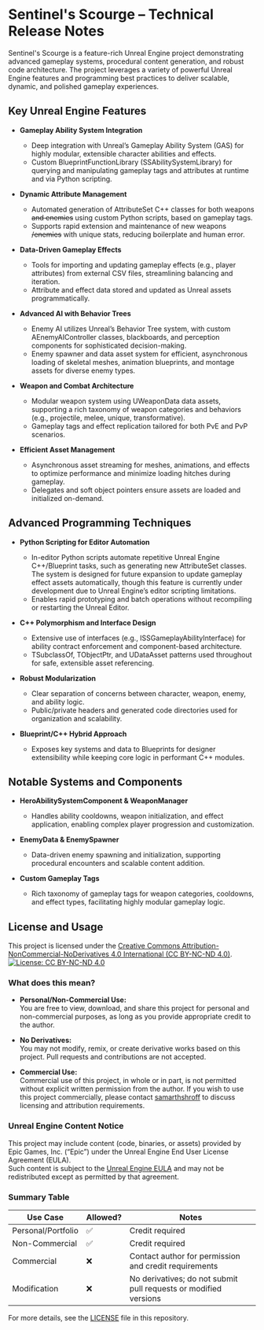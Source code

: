 # Sentinel's Scourge – Technical Release Notes

Sentinel's Scourge is a feature-rich Unreal Engine project demonstrating advanced gameplay systems, procedural content generation, and robust code 
architecture. The project leverages a variety of powerful Unreal Engine features and programming best practices to deliver scalable, dynamic, and polished gameplay experiences.

## Key Unreal Engine Features

- **Gameplay Ability System Integration**
  - Deep integration with Unreal’s Gameplay Ability System (GAS) for highly modular, extensible character abilities and effects.
  - Custom BlueprintFunctionLibrary (SSAbilitySystemLibrary) for querying and manipulating gameplay tags and attributes at runtime and via Python scripting.

- **Dynamic Attribute Management**
  - Automated generation of AttributeSet C++ classes for both weapons ~~and enemies~~ using custom Python scripts, based on gameplay tags.
  - Supports rapid extension and maintenance of new weapons ~~/enemies~~ with unique stats, reducing boilerplate and human error.

- **Data-Driven Gameplay Effects**
  - Tools for importing and updating gameplay effects (e.g., player attributes) from external CSV files, streamlining balancing and iteration.
  - Attribute and effect data stored and updated as Unreal assets programmatically.

- **Advanced AI with Behavior Trees**
  - Enemy AI utilizes Unreal’s Behavior Tree system, with custom AEnemyAIController classes, blackboards, and perception components for sophisticated decision-making.
  - Enemy spawner and data asset system for efficient, asynchronous loading of skeletal meshes, animation blueprints, and montage assets for diverse enemy types.

- **Weapon and Combat Architecture**
  - Modular weapon system using UWeaponData data assets, supporting a rich taxonomy of weapon categories and behaviors (e.g., projectile, melee, unique, transformative).
  - Gameplay tags and effect replication tailored for both PvE and PvP scenarios.

- **Efficient Asset Management**
  - Asynchronous asset streaming for meshes, animations, and effects to optimize performance and minimize loading hitches during gameplay.
  - Delegates and soft object pointers ensure assets are loaded and initialized on-demand.

## Advanced Programming Techniques

- **Python Scripting for Editor Automation**
  - In-editor Python scripts automate repetitive Unreal Engine C++/Blueprint tasks, such as generating new AttributeSet classes. The system is designed for future expansion to update gameplay effect assets automatically, though this feature is currently under development due to Unreal Engine’s editor scripting limitations.
  - Enables rapid prototyping and batch operations without recompiling or restarting the Unreal Editor.

- **C++ Polymorphism and Interface Design**
  - Extensive use of interfaces (e.g., ISSGameplayAbilityInterface) for ability contract enforcement and component-based architecture.
  - TSubclassOf, TObjectPtr, and UDataAsset patterns used throughout for safe, extensible asset referencing.

- **Robust Modularization**
  - Clear separation of concerns between character, weapon, enemy, and ability logic.
  - Public/private headers and generated code directories used for organization and scalability.

- **Blueprint/C++ Hybrid Approach**
  - Exposes key systems and data to Blueprints for designer extensibility while keeping core logic in performant C++ modules.

## Notable Systems and Components

- **HeroAbilitySystemComponent & WeaponManager**
  - Handles ability cooldowns, weapon initialization, and effect application, enabling complex player progression and customization.

- **EnemyData & EnemySpawner**
  - Data-driven enemy spawning and initialization, supporting procedural encounters and scalable content addition.

- **Custom Gameplay Tags**
  - Rich taxonomy of gameplay tags for weapon categories, cooldowns, and effect types, facilitating highly modular gameplay logic.

## License and Usage

This project is licensed under the [Creative Commons Attribution-NonCommercial-NoDerivatives 4.0 International (CC BY-NC-ND 4.0)](https://creativecommons.org/licenses/by-nc-nd/4.0/).
[![License: CC BY-NC-ND 4.0](https://licensebuttons.net/l/by-nc-nd/4.0/88x31.png)](http://creativecommons.org/licenses/by-nc-nd/4.0/)

### What does this mean?
- **Personal/Non-Commercial Use:**  
  You are free to view, download, and share this project for personal and non-commercial purposes, as long as you provide appropriate credit to the author.

- **No Derivatives:**  
  You may not modify, remix, or create derivative works based on this project. Pull requests and contributions are not accepted.

- **Commercial Use:**  
  Commercial use of this project, in whole or in part, is not permitted without explicit written permission from the author. If you wish to use this project
  commercially, please contact [samarthshroff](mailto:samarth.shroff@gmail.com) to discuss licensing and attribution requirements.

### Unreal Engine Content Notice
This project may include content (code, binaries, or assets) provided by Epic Games, Inc. (“Epic”) under the Unreal Engine End User License Agreement (EULA).  
Such content is subject to the [Unreal Engine EULA](https://www.unrealengine.com/eula) and may not be redistributed except as permitted by that agreement.

### Summary Table

| Use Case           | Allowed? | Notes                                                                 |
|--------------------|----------|-----------------------------------------------------------------------|
| Personal/Portfolio | ✅       | Credit required                                                      |
| Non-Commercial     | ✅       | Credit required                                                      |
| Commercial         | ❌       | Contact author for permission and credit requirements                 |
| Modification       | ❌       | No derivatives; do not submit pull requests or modified versions      |

For more details, see the [LICENSE](LICENSE.md) file in this repository.
